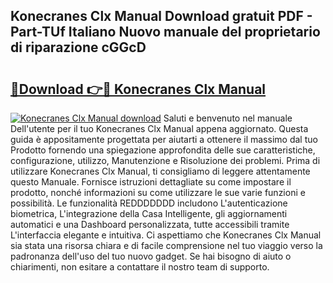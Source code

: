 ## Konecranes Clx Manual Download gratuit PDF - Part-TUf Italiano Nuovo manuale del proprietario di riparazione cGGcD

# <h2><a href="http://dfdf59.blite.top/?on=Konecranes+Clx+Manual">🔗Download 👉🔴 Konecranes Clx Manual</a></h2>

[![Konecranes Clx Manual download](https://i.imgur.com/lujVjoI.png)](http://dfdf59.blite.top/?on=Konecranes+Clx+Manual)
Saluti e benvenuto nel manuale Dell'utente per il tuo Konecranes Clx Manual appena aggiornato. Questa guida è appositamente progettata per aiutarti a ottenere il massimo dal tuo Prodotto fornendo una spiegazione approfondita delle sue caratteristiche, configurazione, utilizzo, Manutenzione e Risoluzione dei problemi. Prima di utilizzare Konecranes Clx Manual, ti consigliamo di leggere attentamente questo Manuale. Fornisce istruzioni dettagliate su come impostare il prodotto, nonché informazioni su come utilizzare le sue varie funzioni e possibilità. Le funzionalità REDDDDDDD includono L'autenticazione biometrica, L'integrazione della Casa Intelligente, gli aggiornamenti automatici e una Dashboard personalizzata, tutte accessibili tramite L'interfaccia elegante e intuitiva. Ci aspettiamo che Konecranes Clx Manual sia stata una risorsa chiara e di facile comprensione nel tuo viaggio verso la padronanza dell'uso del tuo nuovo gadget. Se hai bisogno di aiuto o chiarimenti, non esitare a contattare il nostro team di supporto.
